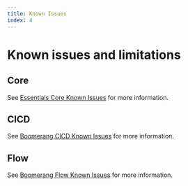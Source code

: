 ```yaml
---
title: Known Issues
index: 4
---
```


# Known issues and limitations

## Core

See [Essentials Core Known Issues](/essentials-core/introduction/known-issues) for more information.

## CICD

See [Boomerang CICD Known Issues](/boomerang-cicd/introduction/known-issues) for more information.

## Flow

See [Boomerang Flow Known Issues](/boomerang-flow/introduction/known-issues) for more information.
